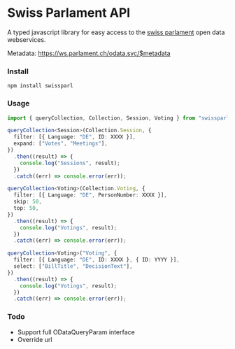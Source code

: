 # Swiss Parlament API

A typed javascript library for easy access to the [swiss parlament](https://www.parlament.ch) open data webservices.

Metadata: https://ws.parlament.ch/odata.svc/$metadata

### Install

`npm install swissparl`

### Usage

```typescript
import { queryCollection, Collection, Session, Voting } from "swissparl";

queryCollection<Session>(Collection.Session, {
  filter: [{ Language: "DE", ID: XXXX }],
  expand: ["Votes", "Meetings"],
})
  .then((result) => {
    console.log("Sessions", result);
  })
  .catch((err) => console.error(err));

queryCollection<Voting>(Collection.Voting, {
  filter: [{ Language: "DE", PersonNumber: XXXX }],
  skip: 50,
  top: 50,
})
  .then((result) => {
    console.log("Votings", result);
  })
  .catch((err) => console.error(err));

queryCollection<Voting>("Voting", {
  filter: [{ Language: "DE", ID: XXXX }, { ID: YYYY }],
  select: ["BillTitle", "DecisionText"],
})
  .then((result) => {
    console.log("Votings", result);
  })
  .catch((err) => console.error(err));
```

### Todo

- Support full ODataQueryParam interface
- Override url
